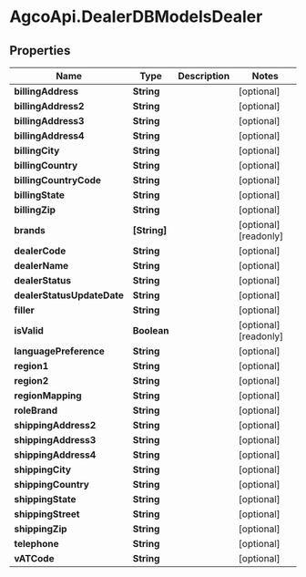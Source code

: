 # AgcoApi.DealerDBModelsDealer

## Properties

Name | Type | Description | Notes
------------ | ------------- | ------------- | -------------
**billingAddress** | **String** |  | [optional] 
**billingAddress2** | **String** |  | [optional] 
**billingAddress3** | **String** |  | [optional] 
**billingAddress4** | **String** |  | [optional] 
**billingCity** | **String** |  | [optional] 
**billingCountry** | **String** |  | [optional] 
**billingCountryCode** | **String** |  | [optional] 
**billingState** | **String** |  | [optional] 
**billingZip** | **String** |  | [optional] 
**brands** | **[String]** |  | [optional] [readonly] 
**dealerCode** | **String** |  | [optional] 
**dealerName** | **String** |  | [optional] 
**dealerStatus** | **String** |  | [optional] 
**dealerStatusUpdateDate** | **String** |  | [optional] 
**filler** | **String** |  | [optional] 
**isValid** | **Boolean** |  | [optional] [readonly] 
**languagePreference** | **String** |  | [optional] 
**region1** | **String** |  | [optional] 
**region2** | **String** |  | [optional] 
**regionMapping** | **String** |  | [optional] 
**roleBrand** | **String** |  | [optional] 
**shippingAddress2** | **String** |  | [optional] 
**shippingAddress3** | **String** |  | [optional] 
**shippingAddress4** | **String** |  | [optional] 
**shippingCity** | **String** |  | [optional] 
**shippingCountry** | **String** |  | [optional] 
**shippingState** | **String** |  | [optional] 
**shippingStreet** | **String** |  | [optional] 
**shippingZip** | **String** |  | [optional] 
**telephone** | **String** |  | [optional] 
**vATCode** | **String** |  | [optional] 


